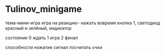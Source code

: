 # Tulinov_minigame
тема-мини-игра
игра на реакцию- нажать вовремя
кнопка 1, светодиод красный и зелёный, индикатор

состояние
0 ждать 
1 игра
2 финал

способности 
ножатие
сигнал
посчитать очки
